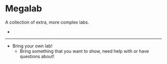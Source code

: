 # Megalab

A collection of extra, more complex labs.

- 

---

- Bring your own lab!
  - Bring something that you want to show, need help with or have questions about!